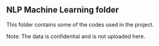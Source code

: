 ## NLP Machine Learning folder
This folder contains some of the codes used in the project.

Note: The data is confidential and is not uploaded here.
